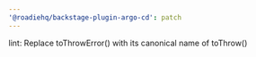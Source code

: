 ```yaml
---
'@roadiehq/backstage-plugin-argo-cd': patch
---
```


lint: Replace toThrowError() with its canonical name of toThrow()
